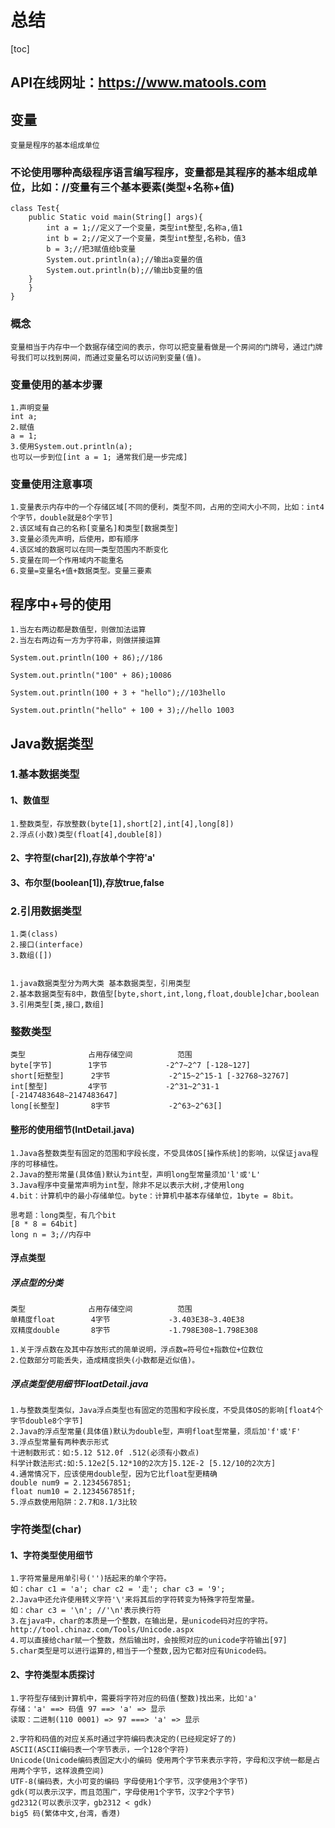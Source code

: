 # 总结

[toc]

## API在线网址：https://www.matools.com



## 变量
	变量是程序的基本组成单位
### 不论使用哪种高级程序语言编写程序，变量都是其程序的基本组成单位，比如：//变量有三个基本要素(类型+名称+值)

	class Test{
		public Static void main(String[] args){
			int a = 1;//定义了一个变量，类型int整型,名称a,值1
			int b = 2;//定义了一个变量，类型int整型,名称b，值3
			b = 3;//把3赋值给b变量
			System.out.println(a);//输出a变量的值
			System.out.println(b);//输出b变量的值
		}
		}
	}
### 概念
	变量相当于内存中一个数据存储空间的表示，你可以把变量看做是一个房间的门牌号，通过门牌号我们可以找到房间，而通过变量名可以访问到变量(值)。
### 变量使用的基本步骤
	1.声明变量
	int a;
	2.赋值
	a = 1;
	3.使用System.out.println(a);
	也可以一步到位[int a = 1; 通常我们是一步完成]

### 变量使用注意事项
	1.变量表示内存中的一个存储区域[不同的便利，类型不同，占用的空间大小不同，比如：int4个字节，double就是8个字节]
	2.该区域有自己的名称[变量名]和类型[数据类型]
	3.变量必须先声明，后使用，即有顺序
	4.该区域的数据可以在同一类型范围内不断变化
	5.变量在同一个作用域内不能重名
	6.变量=变量名+值+数据类型。变量三要素

## 程序中+号的使用
	1.当左右两边都是数值型，则做加法运算
	2.当左右两边有一方为字符串，则做拼接运算
	
	System.out.println(100 + 86);//186
	
	System.out.println("100" + 86);10086
	
	System.out.println(100 + 3 + "hello");//103hello
	
	System.out.println("hello" + 100 + 3);//hello 1003


## Java数据类型

### 1.基本数据类型

#### 1、数值型
	1.整数类型，存放整数(byte[1],short[2],int[4],long[8])
	2.浮点(小数)类型(float[4],double[8])

#### 2、字符型(char[2]),存放单个字符'a'
#### 3、布尔型(boolean[1]),存放true,false

### 2.引用数据类型
	1.类(class)
	2.接口(interface)
	3.数组([])


	1.java数据类型分为两大类 基本数据类型，引用类型
	2.基本数据类型有8中，数值型[byte,short,int,long,float,double]char,boolean
	3.引用类型[类,接口,数组]

### 整数类型
	类型				占用存储空间			范围
	byte[字节]		1字节				-2^7~2^7 [-128~127]
	short[短整型]		2字节				-2^15~2^15-1 [-32768~32767]
	int[整型]			4字节				-2^31~2^31-1  [-2147483648~2147483647]
	long[长整型]		8字节				-2^63~2^63[]

#### 整形的使用细节(IntDetail.java)
	1.Java各整数类型有固定的范围和字段长度，不受具体OS[操作系统]的影响，以保证java程序的可移植性。
	2.Java的整形常量(具体值)默认为int型，声明long型常量须加'l'或'L'
	3.Java程序中变量常声明为int型，除非不足以表示大树,才使用long
	4.bit：计算机中的最小存储单位。byte：计算机中基本存储单位，1byte = 8bit。
	
	思考题：long类型，有几个bit
	[8 * 8 = 64bit]
	long n = 3;//内存中

#### 浮点类型
##### 浮点型的分类
	类型				占用存储空间			范围
	单精度float		4字节				-3.403E38~3.40E38
	双精度double		8字节				-1.798E308~1.798E308
	
	1.关于浮点数在及其中存放形式的简单说明，浮点数=符号位+指数位+位数位
	2.位数部分可能丢失，造成精度损失(小数都是近似值)。

##### 浮点类型使用细节FloatDetail.java

	1.与整数类型类似，Java浮点类型也有固定的范围和字段长度，不受具体OS的影响[float4个字节double8个字节]
	2.Java的浮点型常量(具体值)默认为double型，声明float型常量，须后加'f'或'F'
	3.浮点型常量有两种表示形式
	十进制数形式：如:5.12 512.0f .512(必须有小数点)
	科学计数法形式:如:5.12e2[5.12*10的2次方]5.12E-2 [5.12/10的2次方]
	4.通常情况下，应该使用double型，因为它比float型更精确
	double num9 = 2.1234567851;
	float num10 = 2.1234567851f;
	5.浮点数使用陷阱：2.7和8.1/3比较

### 字符类型(char)
#### 1、字符类型使用细节
	1.字符常量是用单引号('')括起来的单个字符。
	如：char c1 = 'a'; char c2 = '走'; char c3 = '9';
	2.Java中还允许使用转义字符'\'来将其后的字符转变为特殊字符型常量。
	如：char c3 = '\n'; //'\n'表示换行符
	3.在java中，char的本质是一个整数，在输出是，是unicode码对应的字符。
	http://tool.chinaz.com/Tools/Unicode.aspx
	4.可以直接给char赋一个整数，然后输出时，会按照对应的unicode字符输出[97]
	5.char类型是可以进行运算的,相当于一个整数,因为它都对应有Unicode码。

#### 2、字符类型本质探讨
	1.字符型存储到计算机中，需要将字符对应的码值(整数)找出来，比如'a'
	存储：'a' ==> 码值 97 ==> 'a' => 显示
	读取：二进制(110 0001) => 97 ===> 'a' => 显示
	
	2.字符和码值的对应关系时通过字符编码表决定的(已经规定好了的)
	ASCII(ASCII编码表一个字节表示，一个128个字符)
	Unicode(Unicode编码表固定大小的编码 使用两个字节来表示字符，字母和汉字统一都是占用两个字节，这样浪费空间)
	UTF-8(编码表，大小可变的编码 字母使用1个字节，汉字使用3个字节)
	gdk(可以表示汉字，而且范围广，字母使用1个字节，汉字2个字节)
	gd2312(可以表示汉字，gb2312 < gdk)
	big5 码(繁体中文,台湾，香港)
